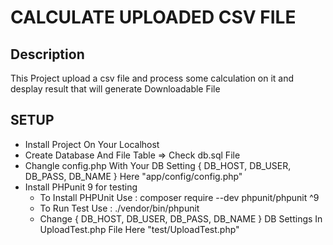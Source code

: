 # CALCULATE UPLOADED CSV FILE

## Description

This Project upload a csv file and process some calculation on it and desplay result that will generate Downloadable File

## SETUP

- Install Project On Your Localhost
- Create Database And File Table => Check db.sql File
- Changle config.php With Your DB Setting { DB_HOST, DB_USER, DB_PASS, DB_NAME } Here "app/config/config.php"
- Install PHPunit 9 for testing
  - To Install PHPUnit Use : composer require --dev phpunit/phpunit ^9
  - To Run Test Use : ./vendor/bin/phpunit
  - Change { DB_HOST, DB_USER, DB_PASS, DB_NAME } DB Settings In UploadTest.php File Here "test/UploadTest.php"
